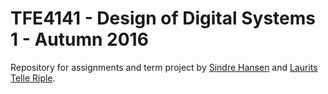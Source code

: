 # TFE4141 - Design of Digital Systems 1 - Autumn 2016
Repository for assignments and term project by [Sindre Hansen](https://github.com/sindrehan)
and [Laurits Telle Riple](https://github.com/lauritsriple/).
